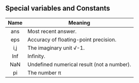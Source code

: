 ## Special variables and Constants

| Name  | Meaning                                    |
| :---: | ------------------------------------------ |
|  ans  | Most recent answer.                        |
|  eps  | Accuracy of floating-point precision.      |
|  i,j  | The imaginary unit √-1.                    |
|  Inf  | Infinity.                                  |
|  NaN  | Undefined numerical result (not a number). |
|  pi   | The number π                               |
